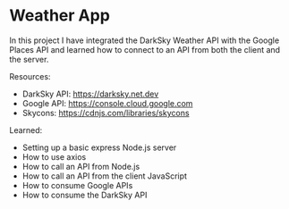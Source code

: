 # Weather App

In this project I have integrated the DarkSky Weather API with the Google Places API and learned how to connect to an API from both the client and the server.

Resources: 
- DarkSky API: https://darksky.net.dev
- Google API: https://console.cloud.google.com
- Skycons: https://cdnjs.com/libraries/skycons

Learned:
- Setting up a basic express Node.js server
- How to use axios
- How to call an API from Node.js
- How to call an API from the client JavaScript
- How to consume Google APIs
- How to consume the DarkSky API
